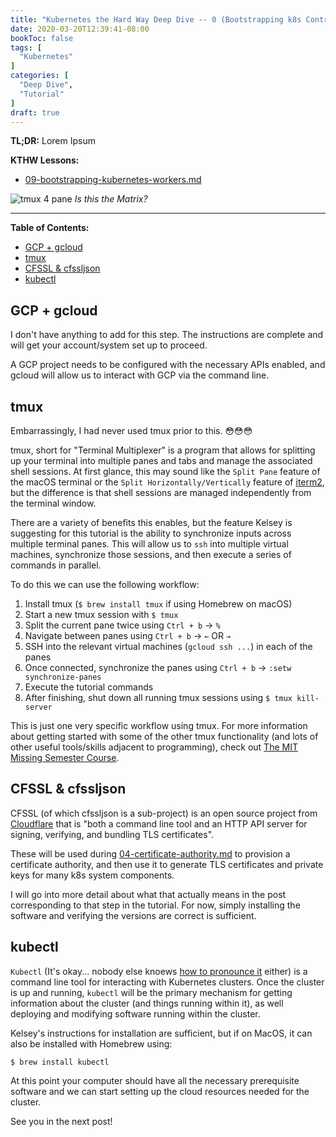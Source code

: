 ```yaml
---
title: "Kubernetes the Hard Way Deep Dive -- 0 (Bootstrapping k8s Controllers)"
date: 2020-03-20T12:39:41-08:00
bookToc: false
tags: [
  "Kubernetes"
]
categories: [
  "Deep Dive",
  "Tutorial"
]
draft: true
---
```


**TL;DR:** Lorem Ipsum

**KTHW Lessons:**
- [09-bootstrapping-kubernetes-workers.md](https://github.com/kelseyhightower/kubernetes-the-hard-way/blob/master/docs/09-bootstrapping-kubernetes-workers.md)

![tmux 4 pane](/static/images/tmux-4pane.png)
*Is this the Matrix?*

<!--more--> 

---
**Table of Contents:**
- [GCP + gcloud](#gcp--gcloud)
- [tmux](#tmux)
- [CFSSL & cfssljson](#cfssl--cfssljson)
- [kubectl](#kubectl)

## GCP + gcloud

I don't have anything to add for this step. The instructions are complete and will get your account/system set up to proceed.

A GCP project needs to be configured with the necessary APIs enabled, and gcloud will allow us to interact with GCP via the command line.

## tmux

Embarrassingly, I had never used tmux prior to this. 😳😳😳

tmux, short for "Terminal Multiplexer" is a program that allows for splitting up your terminal into multiple panes and tabs and manage the associated shell sessions. At first glance, this may sound like the `Split Pane` feature of the macOS terminal or the `Split Horizontally/Vertically` feature of [iterm2](https://iterm2.com/), but the difference is that shell sessions are managed independently from the terminal window. 

There are a variety of benefits this enables, but the feature Kelsey is suggesting for this tutorial is the ability to synchronize inputs across multiple terminal panes. This will allow us to `ssh` into multiple virtual machines, synchronize those sessions, and then execute a series of commands in parallel.

To do this we can use the following workflow:

1) Install tmux (`$ brew install tmux` if using Homebrew on macOS)
2) Start a new tmux session with `$ tmux`
3) Split the current pane twice using `Ctrl + b` -> `%`
4) Navigate between panes using `Ctrl + b` -> `←` OR `→`
5) SSH into the relevant virtual machines (`gcloud ssh ...`) in each of the panes
6) Once connected, synchronize the panes using `Ctrl + b` -> `:setw synchronize-panes` 
7) Execute the tutorial commands
8) After finishing, shut down all running tmux sessions using `$ tmux kill-server`

This is just one very specific workflow using tmux. For more information about getting started with some of the other tmux functionality (and lots of other useful tools/skills adjacent to programming), check out [The MIT Missing Semester Course](https://missing.csail.mit.edu/2020/command-line/#terminal-multiplexers).

## CFSSL & cfssljson

CFSSL (of which cfssljson is a sub-project) is an open source project from [Cloudflare](https://www.cloudflare.com/) that is "both a command line tool and an HTTP API server for signing, verifying, and bundling TLS certificates".

These will be used during [04-certificate-authority.md](https://github.com/kelseyhightower/kubernetes-the-hard-way/blob/master/docs/04-certificate-authority.md) to provision a certificate authority,  and then use it to generate TLS certificates and private keys for many k8s system components.

I will go into more detail about what that actually means in the post corresponding to that step in the tutorial. For now, simply installing the software and verifying the versions are correct is sufficient.

## kubectl

`Kubectl` (It's okay... nobody else knoews [how to pronounce it](https://www.youtube.com/watch?v=2wgAIvXpJqU) either) is a command line tool for interacting with Kubernetes clusters. Once the cluster is up and running, `kubectl` will be the primary mechanism for getting information about the cluster (and things running within it), as well deploying and modifying software running within the cluster.

Kelsey's instructions for installation are sufficient, but if on MacOS, it can also be installed with Homebrew using:

    $ brew install kubectl

At this point your computer should have all the necessary prerequisite software and we can start setting up the cloud resources needed for the cluster.

See you in the next post!
